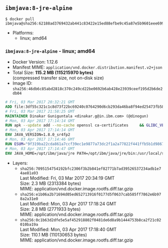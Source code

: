 ## `ibmjava:8-jre-alpine`

```console
$ docker pull ibmjava@sha256:62188ad3769432ab441c83422e15ed88efbe9c45a87e5b9601eee699eac86893
```

-	Platforms:
	-	linux; amd64

### `ibmjava:8-jre-alpine` - linux; amd64

-	Docker Version: 1.12.6
-	Manifest MIME: `application/vnd.docker.distribution.manifest.v2+json`
-	Total Size: **115.2 MB (115215970 bytes)**  
	(compressed transfer size, not on-disk size)
-	Image ID: `sha256:46db6c85abd2818c370c249cd22be0692b6ab428e23939ceef195d2b6de2db04`

```dockerfile
# Fri, 03 Mar 2017 20:32:21 GMT
ADD file:3df55c321c1c8d73f22bc69240c0764290d6cb293da46ba8f94ed25473fb5853 in / 
# Fri, 03 Mar 2017 21:58:25 GMT
MAINTAINER Dinakar Guniguntala <dinakar.g@in.ibm.com> (@dinogun)
# Mon, 03 Apr 2017 17:14:14 GMT
RUN apk --update add --no-cache openssl ca-certificates     && GLIBC_VER="2.23-r3"     && ALPINE_GLIBC_REPO="https://github.com/sgerrand/alpine-pkg-glibc/releases/download"     && wget -q -O /tmp/$GLIBC_VER.apk $ALPINE_GLIBC_REPO/$GLIBC_VER/glibc-$GLIBC_VER.apk     && apk add --allow-untrusted /tmp/$GLIBC_VER.apk     && apk --update add xz     && wget -q -O /tmp/gcc-libs.tar.xz https://www.archlinux.org/packages/core/x86_64/gcc-libs/download     && mkdir /tmp/gcc     && tar -xf /tmp/gcc-libs.tar.xz -C /tmp/gcc     && mv /tmp/gcc/usr/lib/libgcc* /usr/glibc-compat/lib     && rm -rf /tmp/$GLIBC_VER.apk /tmp/gcc /tmp/gcc-libs.tar.xz /var/cache/apk/*
# Mon, 03 Apr 2017 17:14:14 GMT
ENV JAVA_VERSION=1.8.0_sr4fp2
# Mon, 03 Apr 2017 17:14:46 GMT
RUN ESUM="9f319ba22cda861a7ccf39ec1e9877a73dc2f1a2a77822f441ffb5b1d9867f16"     && BASE_URL="https://public.dhe.ibm.com/ibmdl/export/pub/systems/cloud/runtimes/java/meta/"     && YML_FILE="jre/linux/x86_64/index.yml"     && wget -q -U UA_IBM_JAVA_Docker -O /tmp/index.yml $BASE_URL/$YML_FILE     && JAVA_URL=$(cat /tmp/index.yml | sed -n '/'$JAVA_VERSION'/{n;p}' | sed -n 's/\s*uri:\s//p' | tr -d '\r')     && wget -q -U UA_IBM_JAVA_Docker -O /tmp/ibm-java.bin $JAVA_URL     && echo "$ESUM  /tmp/ibm-java.bin" | sha256sum -c -     && echo "INSTALLER_UI=silent" > /tmp/response.properties     && echo "USER_INSTALL_DIR=/opt/ibm/java" >> /tmp/response.properties     && echo "LICENSE_ACCEPTED=TRUE" >> /tmp/response.properties     && mkdir -p /opt/ibm     && chmod +x /tmp/ibm-java.bin     && /tmp/ibm-java.bin -i silent -f /tmp/response.properties     && rm -f /tmp/response.properties     && rm -f /tmp/index.yml     && rm -f /tmp/ibm-java.bin
# Mon, 03 Apr 2017 17:14:47 GMT
ENV JAVA_HOME=/opt/ibm/java/jre PATH=/opt/ibm/java/jre/bin:/usr/local/sbin:/usr/local/bin:/usr/sbin:/usr/bin:/sbin:/bin
```

-	Layers:
	-	`sha256:7095154754192bfc2306f3b2b841ef82771b7ad39526537234adb1e74ae81a93`  
		Last Modified: Fri, 03 Mar 2017 20:34:19 GMT  
		Size: 2.3 MB (2313384 bytes)  
		MIME: application/vnd.docker.image.rootfs.diff.tar.gzip
	-	`sha256:e1b06a2b71694d05ed652713916f0177d5f0637cab585ff7862e6b978a2a31e0`  
		Last Modified: Mon, 03 Apr 2017 17:18:24 GMT  
		Size: 2.8 MB (2771933 bytes)  
		MIME: application/vnd.docker.image.rootfs.diff.tar.gzip
	-	`sha256:0c1b63d2dfe5e5af452918802f0481de6d8a9b1444753b8ca2f21c02010ba19a`  
		Last Modified: Mon, 03 Apr 2017 17:18:40 GMT  
		Size: 110.1 MB (110130653 bytes)  
		MIME: application/vnd.docker.image.rootfs.diff.tar.gzip
